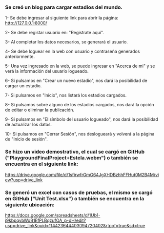### Se creó un blog para cargar estadios del mundo.

1- Se debe ingresar al siguiente link para abrir la página: http://127.0.0.1:8000/

2- Se debe registar usuario en: "Registrate aquí".

3- Al completar los datos necesarios, se generará el usuario.

4- Se debe loguear en la web con usuario y contraseña generados anteriormente.

5- Una vez ingresado en la web, se puede ingresar en "Acerca de mi" y se verá la información del usuario logueado.

6- Si pulsamos en "Crear un nuevo estadio", nos dará la posibilidad de cargar un estadio.

7- Si pulsamos en "Inicio", nos listará los estadios cargados.

8- Si pulsamos sobre alguno de los estadios cargados, nos dará la opción de editar o eliminar la publicación.

9- Si pulsamos en "El símbolo del usuario logueado", nos dará la posibilidad de actualizar los datos.

10- Si pulsamos en "Cerrar Sesión", nos deslogueará y volverá a la página de "Inicio de sesión".

### Se hizo un video demostrativo, el cual se cargó en GitHub ("PlaygroundFinalProject+Estela.webm") o también se encuentra en el siguiente link:

https://drive.google.com/file/d/1sfirwfrGmG64JgXHDBzhhFFHut0M2B4M/view?usp=drive_link

### Se generó un excel con casos de pruebas, el mismo se cargó en GitHub ("Unit Test.xlsx") o también se encuentra en la siguiente ubicación:

https://docs.google.com/spreadsheets/d/1Ub1-j9kbpqvbWoB1EfPLBqzufOA_p-dH/edit?usp=drive_link&ouid=114423644403094720402&rtpof=true&sd=true

